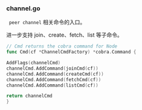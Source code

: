 ### channel.go

`
peer channel` 相关命令的入口。

进一步支持 join、create、fetch、list 等子命令。

```go
// Cmd returns the cobra command for Node
func Cmd(cf *ChannelCmdFactory) *cobra.Command {

AddFlags(channelCmd)
channelCmd.AddCommand(joinCmd(cf))
channelCmd.AddCommand(createCmd(cf))
channelCmd.AddCommand(fetchCmd(cf))
channelCmd.AddCommand(listCmd(cf))

return channelCmd
}
```
